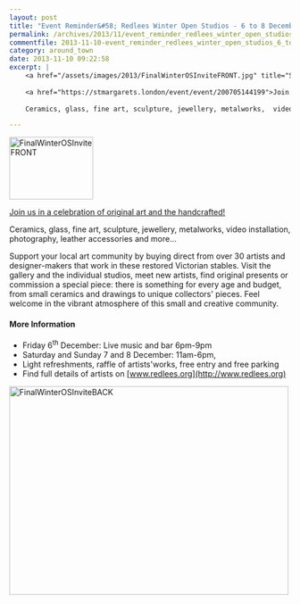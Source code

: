 ```yaml
---
layout: post
title: "Event Reminder&#58; Redlees Winter Open Studios - 6 to 8 December 2013"
permalink: /archives/2013/11/event_reminder_redlees_winter_open_studios_6_to_8.html
commentfile: 2013-11-10-event_reminder_redlees_winter_open_studios_6_to_8
category: around_town
date: 2013-11-10 09:22:58
excerpt: |
    <a href="/assets/images/2013/FinalWinterOSInviteFRONT.jpg" title="See larger version of - FinalWinterOSInviteFRONT"><img src="/assets/images/2013/FinalWinterOSInviteFRONT_thumb.jpg" width="150" height="112" alt="FinalWinterOSInviteFRONT" class="photo right" /></a>
    
    <a href="https://stmargarets.london/event/event/200705144199">Join us in a celebration of original art and the handcrafted!</a>
    
    Ceramics, glass, fine art, sculpture, jewellery, metalworks,  video installation, photography, leather accessories and more...

---
```


<a href="/assets/images/2013/FinalWinterOSInviteFRONT.jpg" title="See larger version of - FinalWinterOSInviteFRONT"><img src="/assets/images/2013/FinalWinterOSInviteFRONT_thumb.jpg" width="150" height="112" alt="FinalWinterOSInviteFRONT" class="photo right" /></a>

[Join us in a celebration of original art and the handcrafted!](/event/event/200705144199)

Ceramics, glass, fine art, sculpture, jewellery, metalworks, video installation, photography, leather accessories and more...

Support your local art community by buying direct from over 30 artists and designer-makers that work in these restored Victorian stables.
Visit the gallery and the individual studios, meet new artists, find original presents or commission a special piece: there is something for every age and budget, from small ceramics and drawings to unique collectors' pieces. Feel welcome in the vibrant atmosphere of this small and creative community.

#### More Information

-   Friday 6<sup>th</sup> December: Live music and bar 6pm-9pm
-   Saturday and Sunday 7 and 8 December: 11am-6pm,
-   Light refreshments, raffle of artists'works, free entry and free parking
-   Find full details of artists on [www.redlees.org](http://www.redlees.org)

<a href="/assets/images/2013/FinalWinterOSInviteBACK.jpg" title="See larger version of - FinalWinterOSInviteBACK"><img src="/assets/images/2013/FinalWinterOSInviteBACK_thumb.jpg" width="500" height="374" alt="FinalWinterOSInviteBACK" class="photo center" /></a>
